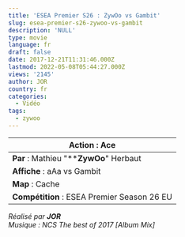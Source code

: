 ```yaml
---
title: 'ESEA Premier S26 : ZywOo vs Gambit'
slug: esea-premier-s26-zywoo-vs-gambit
description: 'NULL'
type: movie
language: fr
draft: false
date: 2017-12-21T11:31:46.000Z
lastmod: 2022-05-08T05:44:27.000Z
views: '2145'
author: JOR
country: fr
categories:
  - Vidéo
tags:
  - zywoo
---
```

| **Action** : Ace                            |
| ------------------------------------------- |
| **Par** : Mathieu "****ZywOo**" Herbaut     |
| **Affiche** : aAa vs Gambit                 |
| **Map** : Cache                             |
| **Compétition** : ESEA Premier Season 26 EU |

_Réalisé par **JOR**_  
_Musique : NCS The best of 2017 \[Album Mix\]_
